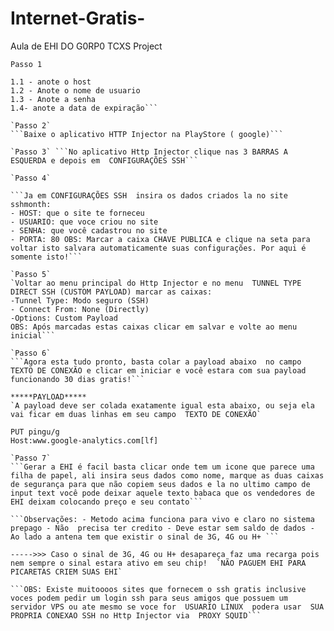 # Internet-Gratis-
Aula de EHI DO G0RP0 TCXS Project

`Passo 1` 
```Crie uma conta ssh gratuita de 30 dias neste site:https://sshmonth.com/ 
1.1 - anote o host 
1.2 - Anote o nome de usuario
1.3 - Anote a senha 
1.4- anote a data de expiração```

`Passo 2` 
```Baixe o aplicativo HTTP Injector na PlayStore ( google)```

`Passo 3` ```No aplicativo Http Injector clique nas 3 BARRAS A ESQUERDA e depois em  CONFIGURAÇÕES SSH``` 

`Passo 4`

```Ja em CONFIGURAÇÕES SSH  insira os dados criados la no site sshmonth: 
- HOST: que o site te forneceu 
- USUARIO: que voce criou no site
- SENHA: que você cadastrou no site
- PORTA: 80 OBS: Marcar a caixa CHAVE PUBLICA e clique na seta para voltar isto salvara automaticamente suas configurações. Por aqui é somente isto!```

`Passo 5`
`Voltar ao menu principal do Http Injector e no menu  TUNNEL TYPE DIRECT SSH (CUSTOM PAYLOAD) marcar as caixas:
-Tunnel Type: Modo seguro (SSH) 
- Connect From: None (Directly) 
-Options: Custom Payload
OBS: Após marcadas estas caixas clicar em salvar e volte ao menu inicial```

`Passo 6` 
```Agora esta tudo pronto, basta colar a payload abaixo  no campo TEXTO DE CONEXÃO e clicar em iniciar e você estara com sua payload funcionando 30 dias gratis!``` 

*****PAYLOAD***** 
`A payload deve ser colada exatamente igual esta abaixo, ou seja ela vai ficar em duas linhas em seu campo  TEXTO DE CONEXÃO` 

PUT pingu/g 
Host:www.google-analytics.com[lf]

`Passo 7` 
```Gerar a EHI é facil basta clicar onde tem um icone que parece uma filha de papel, ali insira seus dados como nome, marque as duas caixas de segurança para que não copiem seus dados e la no ultimo campo de input text você pode deixar aquele texto babaca que os vendedores de EHI deixam colocando preço e seu contato```

```Observações: - Metodo acima funciona para vivo e claro no sistema prepago - Não  precisa ter credito - Deve estar sem saldo de dados - Ao lado a antena tem que existir o sinal de 3G, 4G ou H+ ```

----->>> Caso o sinal de 3G, 4G ou H+ desapareça faz uma recarga pois nem sempre o sinal estara ativo em seu chip!  `NÃO PAGUEM EHI PARA PICARETAS CRIEM SUAS EHI` 

```OBS: Existe muitoooos sites que fornecem o ssh gratis inclusive voces podem pedir um login ssh para seus amigos que possuem um servidor VPS ou ate mesmo se voce for  USUARIO LINUX  podera usar  SUA PROPRIA CONEXAO SSH no Http Injector via  PROXY SQUID```
